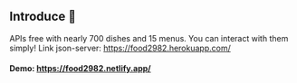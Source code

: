 ## **Introduce 🍺**

APIs free with nearly 700 dishes and 15 menus. You can interact with them simply!
Link json-server: https://food2982.herokuapp.com/
<br />

#### **Demo:** https://food2982.netlify.app/

<br />

